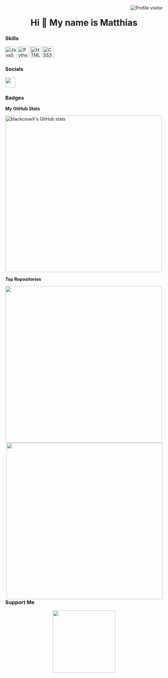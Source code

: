 <a href="https://komarev.com/ghpvc/?username=blackcrowX">
  <img align="right" src="https://komarev.com/ghpvc/?username=blackcrowX&label=Visitors&color=0e75b6&style=flat" alt="Profile visitor" />
</a>

<h1 align="center">Hi 👋 My name is Matthias</h1>

### Skills


<p align="left">
<a href="https://developer.mozilla.org/en-US/docs/Web/JavaScript" target="_blank" rel="noreferrer"><img src="https://raw.githubusercontent.com/danielcranney/readme-generator/main/public/icons/skills/javascript-colored.svg" width="36" height="36" alt="JavaScript" /></a>
<a href="https://www.python.org/" target="_blank" rel="noreferrer"><img src="https://raw.githubusercontent.com/danielcranney/readme-generator/main/public/icons/skills/python-colored.svg" width="36" height="36" alt="Python" /></a>
<a href="https://developer.mozilla.org/en-US/docs/Glossary/HTML5" target="_blank" rel="noreferrer"><img src="https://raw.githubusercontent.com/danielcranney/readme-generator/main/public/icons/skills/html5-colored.svg" width="36" height="36" alt="HTML5" /></a>
<a href="https://www.w3.org/TR/CSS/#css" target="_blank" rel="noreferrer"><img src="https://raw.githubusercontent.com/danielcranney/readme-generator/main/public/icons/skills/css3-colored.svg" width="36" height="36" alt="CSS3" /></a>
</p>


### Socials

<p align="left"> <a href="https://www.github.com/blackcrowX" target="_blank" rel="noreferrer"><img src="https://raw.githubusercontent.com/danielcranney/readme-generator/main/public/icons/socials/github.svg" width="32" height="32" /></a></p>

### Badges

<b>My GitHub Stats</b>

<a href="http://www.github.com/blackcrowX"><img width="500px" src="https://github-readme-stats.vercel.app/api?username=blackcrowX&show_icons=true&hide=&count_private=true&title_color=0891b2&text_color=ffffff&icon_color=0891b2&bg_color=000000&hide_border=true&show_icons=true" alt="blackcrowX's GitHub stats" /></a>

<b>Top Repositories</b>

<a href="https://github.com/blackcrowX/Data_Analysis_Portfolio" align="left"><img align="left" width="500px" src="https://github-readme-stats.vercel.app/api/pin/?username=blackcrowX&repo=Data_Analysis_Portfolio&title_color=0891b2&text_color=ffffff&icon_color=0891b2&bg_color=000000&hide_border=true&locale=en" /></a>

<a href="https://github.com/blackcrowX/Data_Analysis_Projects" align="right"><img align="right" width="500px" src="https://github-readme-stats.vercel.app/api/pin/?username=blackcrowX&repo=Data_Analysis_Projects&title_color=0891b2&text_color=ffffff&icon_color=0891b2&bg_color=000000&hide_border=true&locale=en" /></a>
<br /><br /><br /><br /><br /><br /><br />

### Support Me

<p align="center">
<a href="https://www.buymeacoffee.com/blackcrowX"><img src="https://cdn.buymeacoffee.com/buttons/v2/default-yellow.png" width="200" /></a>
</p>
